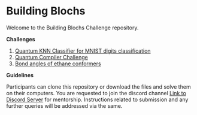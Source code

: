 # Building Blochs

Welcome to the Building Blochs Challenge repository. 

<b>Challenges</b>
<ol>
<li><a href="https://github.com/alphabet27/building-blochs/tree/main/qknn-classifier">Quantum KNN Classifier for MNIST digits classification</a></li>
<li><a href="https://github.com/alphabet27/building-blochs/tree/main/quantum-compiler">Quantum Compiler Challenge</a></li>
<li><a href="https://github.com/alphabet27/building-blochs/tree/main/ethane-conformers">Bond angles of ethane conformers</a></li>
</ol>


<b>Guidelines</b>

Participants can clone this repository or download the files and solve them on their computers. You are requested to join the discord channel <a href="https://h">Link to Discord Server</a> for mentorship. Instructions related to submission and any further queries will be addressed via the same.


